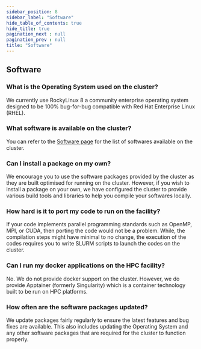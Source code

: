 ```yaml
---
sidebar_position: 8
sidebar_label: "Software"
hide_table_of_contents: true
hide_title: true
pagination_next : null
pagination_prev : null
title: "Software"
---
```


## Software

### What is the Operating System used on the cluster?
We currently use RockyLinux 8 a community enterprise operating system designed to be 100% bug-for-bug compatible with Red Hat Enterprise Linux (RHEL).

### What software is available on the cluster?
You can refer to the [Software page](./../misc_docs/software/software.mdx) for the list of softwares available on the cluster.

### Can I install a package on my own?
We encourage you to use the software packages provided by the cluster as they are built optimised for running on the cluster. However, if you wish to install a package on your own, we have configured the cluster to provide various build tools and libraries to help you compile your softwares locally.

### How hard is it to port my code to run on the facility?
If your code implements parallel programming standards such as OpenMP, MPI, or CUDA, then porting the code would not be a problem. While, the compilation steps might have minimal to no change, the execution of the codes requires you to write SLURM scripts to launch the codes on the cluster.

### Can I run my docker applications on the HPC facility?
No. We do not provide docker support on the cluster. However, we do provide Apptainer (formerly Singularity) which is a container technology built to be run on HPC platforms.

### How often are the software packages updated?
We update packages fairly regularly to ensure the latest features and bug fixes are available. This also includes updating the Operating System and any other software packages that are required for the cluster to function properly.